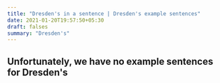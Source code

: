 ```yaml
---
title: "Dresden's in a sentence | Dresden's example sentences"
date: 2021-01-20T19:57:50+05:30
draft: falses
summary: "Dresden's"
---
```

## Unfortunately, we have no example sentences for Dresden's                 
